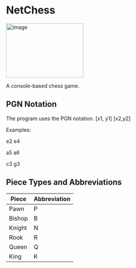 # NetChess 

<img width="212" height="148" alt="image" src="https://github.com/user-attachments/assets/7292d05b-0ba8-4ad2-8204-70bf13830e7f" />

A console-based chess game.

## PGN Notation

The program uses the PGN notation.
[x1, y1] [x2,y2]

Examples:

e2 e4

a5 a6

c3 g3

## Piece Types and Abbreviations

| Piece | Abbreviation| 
| --- | --- |
| Pawn | P |
| Bishop | B |
| Knight | N |
| Rook | R |
| Queen | Q |
| King | K |
